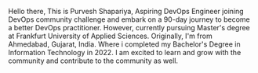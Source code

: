 Hello there, This is Purvesh Shapariya, Aspiring DevOps Engineer joining DevOps community challenge and embark on a 90-day journey to become a better DevOps practitioner. 
However, currently pursuing Master's degree at Frankfurt University of Applied Sciences.
Originally, I'm from Ahmedabad, Gujarat, India.
Where i completed my Bachelor's Degree in Information Technology in 2022.
I am excited to learn and grow with the community and contribute to the community as well.
